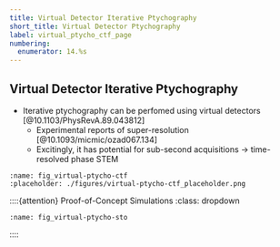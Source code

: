 ```yaml
---
title: Virtual Detector Iterative Ptychography
short_title: Virtual Detector Ptychography
label: virtual_ptycho_ctf_page
numbering:
  enumerator: 14.%s
---
```


## Virtual Detector Iterative Ptychography

- Iterative ptychography can be perfomed using virtual detectors [@10.1103/PhysRevA.89.043812]
  - Experimental reports of super-resolution [@10.1093/micmic/ozad067.134]
  - Excitingly, it has potential for sub-second acquisitions &rarr; time-resolved phase STEM

```{figure} #app:virtual-ptycho-ctf
:name: fig_virtual-ptycho-ctf
:placeholder: ./figures/virtual-ptycho-ctf_placeholder.png
```

::::{attention} Proof-of-Concept Simulations
:class: dropdown
```{figure} ./figures/STO_virtual-detector-ptycho_3.svg
:name: fig_virtual-ptycho-sto
```
::::
